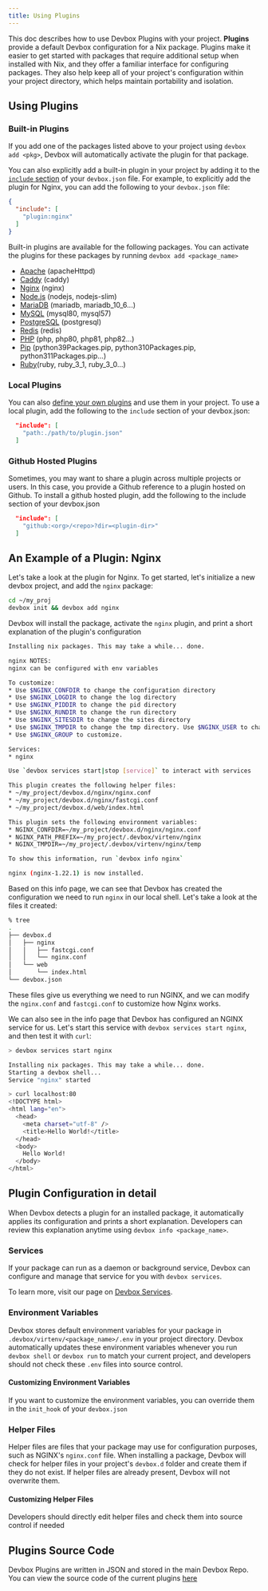 ```yaml
---
title: Using Plugins
---
```


This doc describes how to use Devbox Plugins with your project. **Plugins** provide a default Devbox configuration for a Nix package. Plugins make it easier to get started with packages that require additional setup when installed with Nix, and they offer a familiar interface for configuring packages. They also help keep all of your project's configuration within your project directory, which helps maintain portability and isolation.

## Using Plugins

### Built-in Plugins

If you add one of the packages listed above to your project using `devbox add <pkg>`, Devbox will automatically activate the plugin for that package.

You can also explicitly add a built-in plugin in your project by adding it to the [`include` section](../configuration.md#include) of your `devbox.json` file. For example, to explicitly add the plugin for Nginx, you can add the following to your `devbox.json` file:

```json
{
  "include": [
    "plugin:nginx"
  ]
}
```

Built-in plugins are available for the following packages. You can activate the plugins for these packages by running `devbox add <package_name>`

* [Apache](../devbox_examples/servers/apache.md) (apacheHttpd)
* [Caddy](../devbox_examples/servers/caddy.md) (caddy)
* [Nginx](../devbox_examples/servers/nginx.md) (nginx)
* [Node.js](../devbox_examples/languages/nodejs.md) (nodejs, nodejs-slim)
* [MariaDB](../devbox_examples/databases/mariadb.md) (mariadb, mariadb_10_6...)
* [MySQL](../devbox_examples/databases/mysql.md) (mysql80, mysql57)
* [PostgreSQL](../devbox_examples/databases/postgres.md) (postgresql)
* [Redis](../devbox_examples/databases/redis.md) (redis)
* [PHP](../devbox_examples/languages/php.md) (php, php80, php81, php82...)
* [Pip](../devbox_examples/languages/python.md) (python39Packages.pip, python310Packages.pip, python311Packages.pip...)
* [Ruby](../devbox_examples/languages/ruby.md)(ruby, ruby_3_1, ruby_3_0...)


### Local Plugins

You can also [define your own plugins](./creating_plugins.md) and use them in your project. To use a local plugin, add the following to the `include` section of your devbox.json:

```json
  "include": [
    "path:./path/to/plugin.json"
  ]
```

### Github Hosted Plugins

Sometimes, you may want to share a plugin across multiple projects or users. In this case, you provide a Github reference to a plugin hosted on Github. To install a github hosted plugin, add the following to the include section of your devbox.json

```json
  "include": [
    "github:<org>/<repo>?dir=<plugin-dir>"
  ]
```

## An Example of a Plugin: Nginx
Let's take a look at the plugin for Nginx. To get started, let's initialize a new devbox project, and add the `nginx` package:

```bash
cd ~/my_proj
devbox init && devbox add nginx
```

Devbox will install the package, activate the `nginx` plugin, and print a short explanation of the plugin's configuration

```bash
Installing nix packages. This may take a while... done.

nginx NOTES:
nginx can be configured with env variables

To customize:
* Use $NGINX_CONFDIR to change the configuration directory
* Use $NGINX_LOGDIR to change the log directory
* Use $NGINX_PIDDIR to change the pid directory
* Use $NGINX_RUNDIR to change the run directory
* Use $NGINX_SITESDIR to change the sites directory
* Use $NGINX_TMPDIR to change the tmp directory. Use $NGINX_USER to change the user
* Use $NGINX_GROUP to customize.

Services:
* nginx

Use `devbox services start|stop [service]` to interact with services

This plugin creates the following helper files:
* ~/my_project/devbox.d/nginx/nginx.conf
* ~/my_project/devbox.d/nginx/fastcgi.conf
* ~/my_project/devbox.d/web/index.html

This plugin sets the following environment variables:
* NGINX_CONFDIR=~/my_project/devbox.d/nginx/nginx.conf
* NGINX_PATH_PREFIX=~/my_project/.devbox/virtenv/nginx
* NGINX_TMPDIR=~/my_project/.devbox/virtenv/nginx/temp

To show this information, run `devbox info nginx`

nginx (nginx-1.22.1) is now installed.
```

Based on this info page, we can see that Devbox has created the configuration we need to run `nginx` in our local shell. Let's take a look at the files it created:

```bash
% tree
.
├── devbox.d
│   ├── nginx
│   │   ├── fastcgi.conf
│   │   └── nginx.conf
│   └── web
│       └── index.html
└── devbox.json
```

These files give us everything we need to run NGINX, and we can modify the `nginx.conf` and `fastcgi.conf` to customize how Nginx works.

We can also see in the info page that Devbox has configured an NGINX service for us. Let's start this service with `devbox services start nginx`, and then test it with `curl`:

```bash
> devbox services start nginx

Installing nix packages. This may take a while... done.
Starting a devbox shell...
Service "nginx" started

> curl localhost:80
<!DOCTYPE html>
<html lang="en">
  <head>
    <meta charset="utf-8" />
    <title>Hello World!</title>
  </head>
  <body>
    Hello World!
  </body>
</html>
```

## Plugin Configuration in detail

When Devbox detects a plugin for an installed package, it automatically applies its configuration and prints a short explanation. Developers can review this explanation anytime using `devbox info <package_name>`.

### Services
If your package can run as a daemon or background service, Devbox can configure and manage that service for you with `devbox services`.

To learn more, visit our page on [Devbox Services](services.md).

### Environment Variables
Devbox stores default environment variables for your package in `.devbox/virtenv/<package_name>/.env` in your project directory. Devbox automatically updates these environment variables whenever you run `devbox shell` or `devbox run` to match your current project, and developers should not check these `.env` files into source control.

#### Customizing Environment Variables
If you want to customize the environment variables, you can override them in the `init_hook` of your `devbox.json`

### Helper Files
Helper files are files that your package may use for configuration purposes, such as NGINX's `nginx.conf` file. When installing a package, Devbox will check for helper files in your project's `devbox.d` folder and create them if they do not exist. If helper files are already present, Devbox will not overwrite them.

#### Customizing Helper Files
Developers should directly edit helper files and check them into source control if needed

## Plugins Source Code

Devbox Plugins are written in JSON and stored in the main Devbox Repo. You can view the source code of the current plugins [here](https://github.com/jetify-com/devbox/tree/main/plugins)

